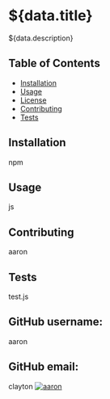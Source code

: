 
# ${data.title}
${data.description}

## Table of Contents
- [Installation](#Installation)
- [Usage](#Usage)
- [License](#License)
- [Contributing](#Contributing)
- [Tests](#Tests)

## Installation
npm

## Usage
js

## Contributing
aaron

## Tests
test.js

## GitHub username:
aaron
## GitHub email:
clayton
[![aaron](https://img.shields.io/github/followers/aaronclayton94?label=follow&style=social)](https://github.com/aaronclayton94)
